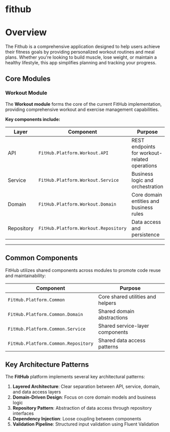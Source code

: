 # fithub

# Overview
The Fithub is a comprehensive application designed to help users achieve their fitness goals by providing personalized workout routines and meal plans. Whether you're looking to build muscle, lose weight, or maintain a healthy lifestyle, this app simplifies planning and tracking your progress.

## Core Modules

### Workout Module

The **Workout module** forms the core of the current FitHub implementation, providing comprehensive workout and exercise management capabilities.

**Key components include:**

| Layer      | Component                               | Purpose                                         |
|------------|-----------------------------------------|-------------------------------------------------|
| API        | `FitHub.Platform.Workout.API`           | REST endpoints for workout-related operations   |
| Service    | `FitHub.Platform.Workout.Service`       | Business logic and orchestration               |
| Domain     | `FitHub.Platform.Workout.Domain`        | Core domain entities and business rules        |
| Repository | `FitHub.Platform.Workout.Repository`    | Data access and persistence                    |

---

## Common Components

FitHub utilizes shared components across modules to promote code reuse and maintainability:

| Component                                  | Purpose                                         |
|--------------------------------------------|-------------------------------------------------|
| `FitHub.Platform.Common`                   | Core shared utilities and helpers               |
| `FitHub.Platform.Common.Domain`            | Shared domain abstractions                     |
| `FitHub.Platform.Common.Service`           | Shared service-layer components                |
| `FitHub.Platform.Common.Repository`        | Shared data access patterns                    |

## Key Architecture Patterns

The **FitHub** platform implements several key architectural patterns:

1. **Layered Architecture**: Clear separation between API, service, domain, and data access layers  
2. **Domain-Driven Design**: Focus on core domain models and business logic  
3. **Repository Pattern**: Abstraction of data access through repository interfaces  
4. **Dependency Injection**: Loose coupling between components  
5. **Validation Pipeline**: Structured input validation using Fluent Validation
